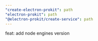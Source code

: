 ```yaml
---
"create-electron-prokit": path
"electron-prokit": path
"@electron-prokit/create-service": path
---
```


feat: add node engines version
